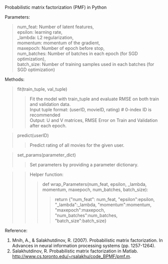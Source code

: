 Probabilistic matrix factorization (PMF) in Python  

Parameters:   
>num_feat: Number of latent features,  
>epsilon: learning rate,  
>_lambda: L2 regularization,  
>momentum: momentum of the gradient,  
>maxepoch: Number of epoch before stop,  
>num_batches: Number of batches in each epoch (for SGD optimization),  
>batch_size: Number of training samples used in each batches (for SGD optimization)  

Methods:  
>fit(train_tuple, val_tuple)  
>>Fit the model with train_tuple and evaluate RMSE on both train and validation data.  
>>Input tuple format:  (userID, movieID, rating)  # 0-index ID is recommended  
>>Output: U and V matrices, RMSE Error on Train and Validation after each epoch.  

>predict(userID)  
>>Predict rating of all movies for the given user.  

>set_params(parameter_dict)  
>>Set parameters by providing a parameter dictionary.  

>>Helper function:  
>>>def wrap_Parameters(num_feat, epsilon, _lambda, momentum, maxepoch, num_batches, batch_size):  
>>>>return {"num_feat": num_feat, "epsilon":epsilon, "_lambda":_lambda, "momentum":momentum, "maxepoch":maxepoch,   "num_batches":num_batches, "batch_size":batch_size}  


Reference:  
1. Mnih, A., & Salakhutdinov, R. (2007). Probabilistic matrix factorization. In Advances in neural information processing systems (pp. 1257-1264).  
2. Salakhutdinov, R. Probabilistic matrix factorization in Matlab. http://www.cs.toronto.edu/~rsalakhu/code_BPMF/pmf.m.  